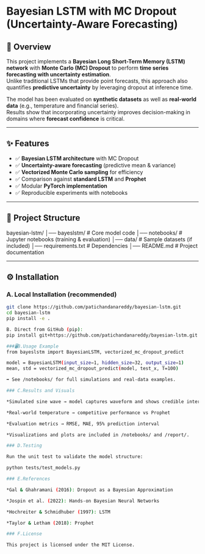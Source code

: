 # Bayesian LSTM with MC Dropout (Uncertainty-Aware Forecasting)

## 📌 Overview
This project implements a **Bayesian Long Short-Term Memory (LSTM) network** with **Monte Carlo (MC) Dropout** to perform **time series forecasting with uncertainty estimation**.  
Unlike traditional LSTMs that provide point forecasts, this approach also quantifies **predictive uncertainty** by leveraging dropout at inference time.

The model has been evaluated on **synthetic datasets** as well as **real-world data** (e.g., temperature and financial series).  
Results show that incorporating uncertainty improves decision-making in domains where **forecast confidence** is critical.

---

## ✨ Features
- ✅ **Bayesian LSTM architecture** with MC Dropout  
- ✅ **Uncertainty-aware forecasting** (predictive mean & variance)  
- ✅ **Vectorized Monte Carlo sampling** for efficiency  
- ✅ Comparison against **standard LSTM** and **Prophet**  
- ✅ Modular **PyTorch implementation**  
- ✅ Reproducible experiments with notebooks  

---

## 📂 Project Structure
bayesian-lstm/
│── bayeslstm/ # Core model code
│── notebooks/ # Jupyter notebooks (training & evaluation)
│── data/ # Sample datasets (if included)
│── requirements.txt # Dependencies
│── README.md # Project documentation

---

## ⚙️ Installation

### A. Local Installation (recommended)
```bash
git clone https://github.com/patichandanareddy/bayesian-lstm.git
cd bayesian-lstm
pip install -e .

B. Direct from GitHub (pip):
pip install git+https://github.com/patichandanareddy/bayesian-lstm.git

###🖥B.Usage Example
from bayeslstm import BayesianLSTM, vectorized_mc_dropout_predict

model = BayesianLSTM(input_size=1, hidden_size=32, output_size=1)
mean, std = vectorized_mc_dropout_predict(model, test_x, T=100)

➡️ See /notebooks/ for full simulations and real-data examples.

### C.Results and Visuals

*Simulated sine wave → model captures waveform and shows credible intervals

*Real-world temperature → competitive performance vs Prophet

*Evaluation metrics → RMSE, MAE, 95% prediction interval

*Visualizations and plots are included in /notebooks/ and /report/.

### D.Testing

Run the unit test to validate the model structure:

python tests/test_models.py

### E.References

*Gal & Ghahramani (2016): Dropout as a Bayesian Approximation

*Jospin et al. (2022): Hands-on Bayesian Neural Networks

*Hochreiter & Schmidhuber (1997): LSTM

*Taylor & Letham (2018): Prophet

### F.License

This project is licensed under the MIT License.

